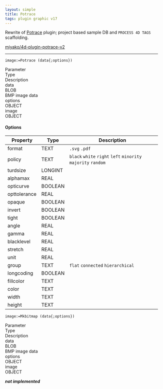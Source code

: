 ```yaml
---
layout: simple
title: Potrace
tags: plugin graphic v17
---
```


Rewrite of [Potrace](http://potrace.sourceforge.net) plugin; project based sample DB and ``PROCESS 4D TAGS`` scaffolding.

<!--more-->

[miyako/4d-plugin-potrace-v2](https://github.com/miyako/4d-plugin-potrace-v2)

---

```
image:=Potrace (data{;options})
```

<div class="grid">
  <div class="syntax-th cell cell--2">Parameter</div>
  <div class="syntax-th cell cell--2">Type</div>
  <div class="syntax-th cell cell--8">Description</div>
  <div class="syntax-td cell cell--2">data</div>
  <div class="syntax-td cell cell--2">BLOB</div>
  <div class="syntax-td cell cell--8">BMP image data</div>  
  <div class="syntax-td cell cell--2">options</div>
  <div class="syntax-td cell cell--2">OBJECT</div>
  <div class="syntax-td cell cell--8"></div>  
  <div class="syntax-td cell cell--2">image</div>
  <div class="syntax-td cell cell--2">OBJECT</div>
  <div class="syntax-td cell cell--8"></div>    
</div>

#### Options

Property|Type|Description
------------|------|----
format|TEXT|``.svg`` ``.pdf``
policy|TEXT|``black`` ``white`` ``right`` ``left`` ``minority`` ``majority`` ``random``
turdsize|LONGINT|
alphamax|REAL|
opticurve|BOOLEAN|
opttolerance|REAL|
opaque|BOOLEAN|
invert|BOOLEAN|
tight|BOOLEAN|
angle|REAL|
gamma|REAL|
blacklevel|REAL|
stretch|REAL|
unit|REAL|
group|TEXT|``flat`` ``connected`` ``hierarchical``
longcoding|BOOLEAN|
fillcolor|TEXT|
color|TEXT|
width|TEXT|
height|TEXT|

```
image:=Mkbitmap (data{;options})
```

<div class="grid">
  <div class="syntax-th cell cell--2">Parameter</div>
  <div class="syntax-th cell cell--2">Type</div>
  <div class="syntax-th cell cell--8">Description</div>
  <div class="syntax-td cell cell--2">data</div>
  <div class="syntax-td cell cell--2">BLOB</div>
  <div class="syntax-td cell cell--8">BMP image data</div>  
  <div class="syntax-td cell cell--2">options</div>
  <div class="syntax-td cell cell--2">OBJECT</div>
  <div class="syntax-td cell cell--8"></div>  
  <div class="syntax-td cell cell--2">image</div>
  <div class="syntax-td cell cell--2">OBJECT</div>
  <div class="syntax-td cell cell--8"></div>    
</div>

***not implemented***
